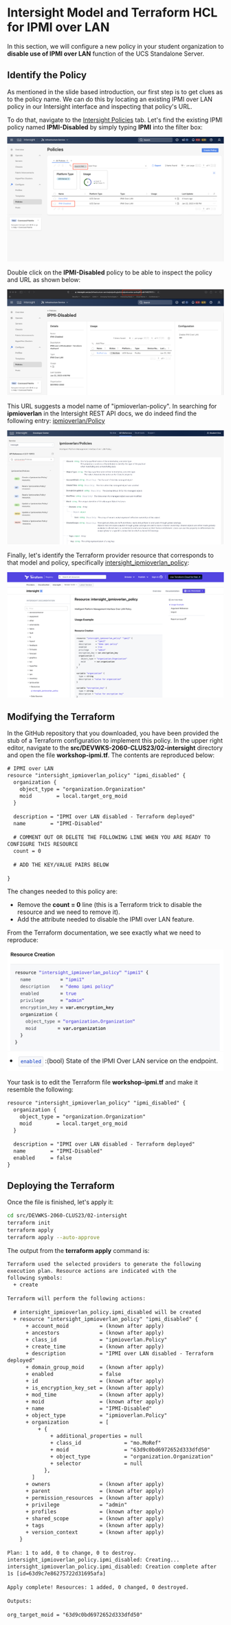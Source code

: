 # Intersight Model and Terraform HCL for IPMI over LAN

In this section, we will configure a new policy in your student organization to **disable use of IPMI over LAN** function of the UCS Standalone Server.

## Identify the Policy

As mentioned in the slide based introduction, our first step is to get clues as to the policy name. We can do this by locating an existing IPMI over LAN policy in our Intersight interface and inspecting that policy's URL.

To do that, navigate to the [Intersight Policies](https://intersight.com/an/infrastructure-service/an/policy/policies/) tab.  Let's find the existing IPMI policy named **IPMI-Disabled** by simply typing **IPMI** into the filter box:

![Locate IPMI Policy](./images/intersight/find-existing-ipmi-policy.png)

Double click on the **IPMI-Disabled** policy to be able to inspect the policy and URL as shown below:

![Identify IPMI Policy Model](./images/intersight/identify-ipmi-policy.png)

This URL suggests a model name of "ipmioverlan-policy".  In searching for **ipmioverlan** in the Intersight REST API docs, we do indeed find the following entry: [ipmioverlan/Policy](https://intersight.com/apidocs/apirefs/ipmioverlan/Policies/model/)

![REST API ipmioverlan/Policy](./images/intersight/ipmioverlan-policy.png)

Finally, let's identify the Terraform provider resource that corresponds to that model and policy, specifically [intersight_ipmioverlan_policy](https://registry.terraform.io/providers/CiscoDevNet/intersight/latest/docs/resources/ipmioverlan_policy):

![Terraform provider intersight_ipmioverlan_policy](./images/intersight/intersight_ipmioverlan_policy.png)

## Modifying the Terraform

In the GitHub repository that you downloaded, you have been provided the stub of a Terraform configuration to implement this policy.  In the upper right editor, navigate to the **src/DEVWKS-2060-CLUS23/02-intersight** directory and open the file **workshop-ipmi.tf**.  The contents are reproduced below:

```
# IPMI over LAN
resource "intersight_ipmioverlan_policy" "ipmi_disabled" {
  organization {
    object_type = "organization.Organization"
    moid        = local.target_org_moid
  }

  description = "IPMI over LAN disabled - Terraform deployed"
  name        = "IPMI-Disabled"

  # COMMENT OUT OR DELETE THE FOLLOWING LINE WHEN YOU ARE READY TO CONFIGURE THIS RESOURCE
  count = 0

  # ADD THE KEY/VALUE PAIRS BELOW

}
```

The changes needed to this policy are:

- Remove the **count = 0** line (this is a Terraform trick to disable the resource and we need to remove it).
- Add the attribute needed to disable the IPMI over LAN feature.

From the Terraform documentation, we see exactly what we need to reproduce:

![Provider Resource Example](./images/intersight/provider-example.png)
![Provider Resource Attribute Doc](./images/intersight/provider-enabled-docs.png)

Your task is to edit the Terraform file **workshop-ipmi.tf** and make it resemble the following:

```
resource "intersight_ipmioverlan_policy" "ipmi_disabled" {
  organization {
    object_type = "organization.Organization"
    moid        = local.target_org_moid
  }

  description = "IPMI over LAN disabled - Terraform deployed"
  name        = "IPMI-Disabled"
  enabled     = false
}
```

## Deploying the Terraform

Once the file is finished, let's apply it:

```bash
cd src/DEVWKS-2060-CLUS23/02-intersight
terraform init
terraform apply
terraform apply --auto-approve
```

The output from the **terraform apply** command is:

```
Terraform used the selected providers to generate the following execution plan. Resource actions are indicated with the
following symbols:
  + create

Terraform will perform the following actions:

  # intersight_ipmioverlan_policy.ipmi_disabled will be created
  + resource "intersight_ipmioverlan_policy" "ipmi_disabled" {
      + account_moid          = (known after apply)
      + ancestors             = (known after apply)
      + class_id              = "ipmioverlan.Policy"
      + create_time           = (known after apply)
      + description           = "IPMI over LAN disabled - Terraform deployed"
      + domain_group_moid     = (known after apply)
      + enabled               = false
      + id                    = (known after apply)
      + is_encryption_key_set = (known after apply)
      + mod_time              = (known after apply)
      + moid                  = (known after apply)
      + name                  = "IPMI-Disabled"
      + object_type           = "ipmioverlan.Policy"
      + organization          = [
          + {
              + additional_properties = null
              + class_id              = "mo.MoRef"
              + moid                  = "63d9c0bd6972652d333dfd50"
              + object_type           = "organization.Organization"
              + selector              = null
            },
        ]
      + owners                = (known after apply)
      + parent                = (known after apply)
      + permission_resources  = (known after apply)
      + privilege             = "admin"
      + profiles              = (known after apply)
      + shared_scope          = (known after apply)
      + tags                  = (known after apply)
      + version_context       = (known after apply)
    }

Plan: 1 to add, 0 to change, 0 to destroy.
intersight_ipmioverlan_policy.ipmi_disabled: Creating...
intersight_ipmioverlan_policy.ipmi_disabled: Creation complete after 1s [id=63d9c7e86275722d31695afa]

Apply complete! Resources: 1 added, 0 changed, 0 destroyed.

Outputs:

org_target_moid = "63d9c0bd6972652d333dfd50"
```
